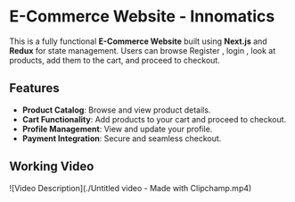 # E-Commerce Website - Innomatics 

This is a fully functional **E-Commerce Website** built using **Next.js** and **Redux** for state management. Users can browse Register , login , look at products, add them to the cart, and proceed to checkout.

## Features
- **Product Catalog**: Browse and view product details.
- **Cart Functionality**: Add products to your cart and proceed to checkout.
- **Profile Management**: View and update your profile.
- **Payment Integration**: Secure and seamless checkout.

## Working Video 
![Video Description](./Untitled video - Made with Clipchamp.mp4)


